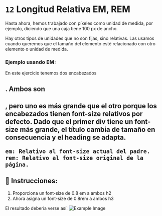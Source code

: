 # `12` Longitud Relativa EM, REM

Hasta ahora, hemos trabajado con píxeles como unidad de medida, por ejemplo, diciendo que una caja tiene 100 px de ancho.

Hay otros tipos de unidades que no son fijas, sino relativas. Las usamos cuando queremos que el tamaño del elemento esté relacionado con otro elemento o unidad de medida.

### Ejemplo usando EM:

En este ejercicio tenemos dos encabezados <h2>. Ambos son <h2>, pero uno es más grande que el otro porque los encabezados tienen font-size relativos por defecto. Dado que el primer div tiene un font-size más grande, el título cambia de tamaño en consecuencia y el heading se adapta.

```Plain/Text
em: Relativo al font-size actual del padre.
rem: Relativo al font-size original de la página.
```
## 📝 Instrucciones:

1. Proporciona un font-size de 0.8 em a ambos h2
2. Ahora asigna un font-size de 0.8rem a ambos h3


El resultado debería verse así:
![Example Image](https://github.com/4GeeksAcademy/css-tutorial-exercises-course/raw/master/.learn/assets/12-1.png?raw=true)


